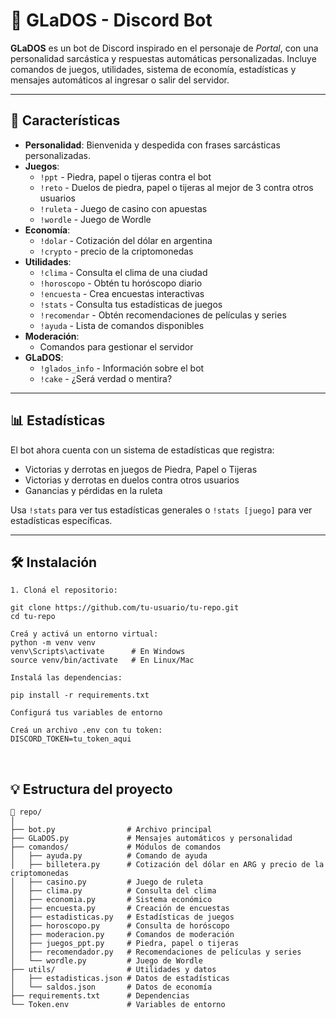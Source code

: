 # 🤖 GLaDOS - Discord Bot

**GLaDOS** es un bot de Discord inspirado en el personaje de *Portal*, con una personalidad sarcástica y respuestas automáticas personalizadas. Incluye comandos de juegos, utilidades, sistema de economía, estadísticas y mensajes automáticos al ingresar o salir del servidor.

---

## 🚀 Características

- **Personalidad**: Bienvenida y despedida con frases sarcásticas personalizadas.
- **Juegos**: 
  - `!ppt` - Piedra, papel o tijeras contra el bot
  - `!reto` - Duelos de piedra, papel o tijeras al mejor de 3 contra otros usuarios
  - `!ruleta` - Juego de casino con apuestas
  - `!wordle` - Juego de Wordle
- **Economía**:
  - `!dolar` - Cotización del dólar en argentina 
  - `!crypto` - precio de la criptomonedas 
- **Utilidades**:
  - `!clima` - Consulta el clima de una ciudad
  - `!horoscopo` - Obtén tu horóscopo diario
  - `!encuesta` - Crea encuestas interactivas
  - `!stats` - Consulta tus estadísticas de juegos
  - `!recomendar` - Obtén recomendaciones de películas y series
  - `!ayuda` - Lista de comandos disponibles
- **Moderación**:
  - Comandos para gestionar el servidor
- **GLaDOS**:
  - `!glados_info` - Información sobre el bot
  - `!cake` - ¿Será verdad o mentira?

---

## 📊 Estadísticas

El bot ahora cuenta con un sistema de estadísticas que registra:
- Victorias y derrotas en juegos de Piedra, Papel o Tijeras
- Victorias y derrotas en duelos contra otros usuarios
- Ganancias y pérdidas en la ruleta

Usa `!stats` para ver tus estadísticas generales o `!stats [juego]` para ver estadísticas específicas.

---

## 🛠️ Instalación
```
1. Cloná el repositorio:

git clone https://github.com/tu-usuario/tu-repo.git
cd tu-repo

Creá y activá un entorno virtual:
python -m venv venv 
venv\Scripts\activate      # En Windows 
source venv/bin/activate   # En Linux/Mac

Instalá las dependencias:

pip install -r requirements.txt

Configurá tus variables de entorno

Creá un archivo .env con tu token:  
DISCORD_TOKEN=tu_token_aqui  
```
<br>

## 💡 Estructura del proyecto 

```
📁 repo/
│
├── bot.py                # Archivo principal
├── GLaDOS.py             # Mensajes automáticos y personalidad
├── comandos/             # Módulos de comandos
│   ├── ayuda.py          # Comando de ayuda
│   ├── billetera.py      # Cotización del dólar en ARG y precio de la criptomonedas
│   ├── casino.py         # Juego de ruleta
│   ├── clima.py          # Consulta del clima
│   ├── economia.py       # Sistema económico
│   ├── encuesta.py       # Creación de encuestas
│   ├── estadisticas.py   # Estadísticas de juegos
│   ├── horoscopo.py      # Consulta de horóscopo
│   ├── moderacion.py     # Comandos de moderación
│   ├── juegos_ppt.py     # Piedra, papel o tijeras
│   ├── recomendador.py   # Recomendaciones de películas y series
│   └── wordle.py         # Juego de Wordle
├── utils/                # Utilidades y datos
│   ├── estadisticas.json # Datos de estadísticas
│   └── saldos.json       # Datos de economía
├── requirements.txt      # Dependencias
└── Token.env             # Variables de entorno

```
